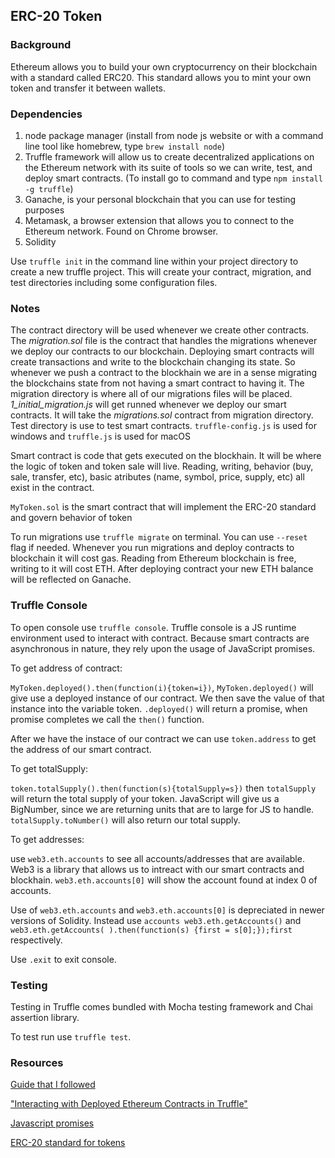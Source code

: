 ## ERC-20 Token

### Background
Ethereum allows you to build your own cryptocurrency on their blockchain with a standard called ERC20. This standard allows you to mint your own token and transfer it between wallets.

### Dependencies
1. node package manager (install from node js website or with a command line tool like homebrew, type `brew install node`)
2. Truffle framework will allow us to create decentralized applications on the Ethereum network with its suite of tools so we can write, test, and deploy smart contracts. (To install go to command and type `npm install -g truffle`)
3. Ganache, is your personal blockchain that you can use for testing purposes
4. Metamask, a browser extension that allows you to connect to the Ethereum network. Found on Chrome browser. 
5. Solidity 


Use `truffle init` in the command line within your project directory to create a new truffle project. This will create your contract, migration, and test directories including some configuration files.


### Notes

The contract directory will be used whenever we create other contracts. The *migration.sol* file is the contract that handles the migrations whenever we deploy our contracts to our blockchain. Deploying smart contracts will create transactions and write to the blockchain changing its state. So whenever we push a contract to the blockhain we are in a sense migrating the blockchains state from not having a smart contract to having it.
The migration directory is where all of our migrations files will be placed. *1_initial_migration.js* will get runned whenever we deploy our smart contracts. It will take the *migrations.sol* contract from migration directory. Test directory is use to test smart contracts. 
`truffle-config.js` is used for windows and `truffle.js` is used for macOS

Smart contract is code that gets executed on the blockhain. It will be where the logic of token and token sale will live. Reading, writing, behavior (buy, sale, transfer, etc), basic atributes (name, symbol, price, supply, etc) all exist in the contract. 

`MyToken.sol` is the smart contract that will implement the ERC-20 standard and govern behavior of token

To run migrations use `truffle migrate`  on terminal. You can use `--reset` flag if needed. 
Whenever you run migrations and deploy contracts to blockchain it will cost gas. Reading from Ethereum blockchain is free, writing to it will cost ETH.
After deploying contract your new ETH balance will be reflected on Ganache.


### Truffle Console
To open console use `truffle console`. Truffle console is a JS runtime environment used to interact with contract. Because smart contracts are asynchronous in nature, they rely upon the usage of JavaScript promises.

To get address of contract:

`MyToken.deployed().then(function(i){token=i})`, `MyToken.deployed()` will give use a deployed instance of our contract. We then save the value of that instance into the variable token. `.deployed()` will return a promise, when promise completes we call the `then()` function.

After we have the instace of our contract we can use `token.address` to get the address of our smart contract.

To get totalSupply:

`token.totalSupply().then(function(s){totalSupply=s})` then `totalSupply` will return the total supply of your token. JavaScript will give us a BigNumber, since we are returning units that are to large for JS to handle.
`totalSupply.toNumber()` will also return our total supply. 

To get addresses:

use `web3.eth.accounts` to see all accounts/addresses that are available. Web3 is a library that allows us to intreact with our smart contracts and blockhain.
`web3.eth.accounts[0]` will show the account found at index 0 of accounts. 

Use of `web3.eth.accounts` and `web3.eth.accounts[0]` is depreciated in newer versions of Solidity. Instead use `accounts web3.eth.getAccounts()` and `web3.eth.getAccounts( ).then(function(s) {first = s[0];});first` respectively.

Use `.exit` to exit console.

### Testing
Testing in Truffle comes bundled with Mocha testing framework and Chai assertion library.

To test run use `truffle test`. 

 
### Resources
[Guide that I followed](https://www.youtube.com/watch?v=044h0ZI-fDI&list=PLS5SEs8ZftgWFuKg2wbm_0GLV0Tiy1R-n&index=3)

["Interacting with Deployed Ethereum Contracts in Truffle"](https://medium.com/@blockchain101/interacting-with-deployed-ethereum-contracts-in-truffle-39d7c7040455)

[Javascript promises](https://medium.com/javascript-scene/master-the-javascript-interview-what-is-a-promise-27fc71e77261)

[ERC-20 standard for tokens](https://github.com/ethereum/EIPs/blob/master/EIPS/eip-20.md)

